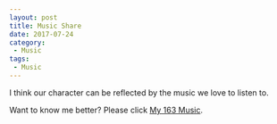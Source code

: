 ```yaml
---
layout: post
title: Music Share
date: 2017-07-24
category:
 - Music
tags:
 - Music
---
```

I think our character can be reflected by the music we love to listen to.

Want to know me better? Please click [My 163 Music](https://music.163.com/#/playlist?id=87740373&userid=79147313).

